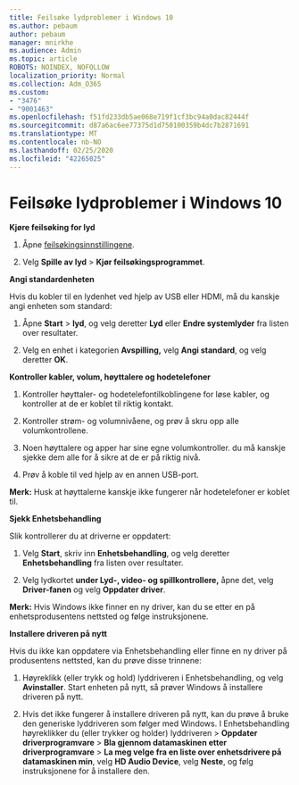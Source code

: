 ```yaml
---
title: Feilsøke lydproblemer i Windows 10
ms.author: pebaum
author: pebaum
manager: mnirkhe
ms.audience: Admin
ms.topic: article
ROBOTS: NOINDEX, NOFOLLOW
localization_priority: Normal
ms.collection: Adm_O365
ms.custom:
- "3476"
- "9001463"
ms.openlocfilehash: f51fd233db5ae068e719f1cf3bc94a0dac82444f
ms.sourcegitcommit: d87a6ac6ee77375d1d750100359b4dc7b2871691
ms.translationtype: MT
ms.contentlocale: nb-NO
ms.lasthandoff: 02/25/2020
ms.locfileid: "42265025"
---
```

# <a name="troubleshooting-audio-issues-in-windows-10"></a>Feilsøke lydproblemer i Windows 10

**Kjøre feilsøking for lyd**

1.  Åpne [feilsøkingsinnstillingene](ms-settings:troubleshoot).

2.  Velg **Spille av lyd** > **Kjør feilsøkingsprogrammet**.

**Angi standardenheten**

Hvis du kobler til en lydenhet ved hjelp av USB eller HDMI, må du kanskje angi enheten som standard:

1. Åpne **Start** > **lyd**, og velg deretter **Lyd** eller **Endre systemlyder** fra listen over resultater.

2.  Velg en enhet i kategorien **Avspilling,** velg **Angi standard**, og velg deretter **OK**.

**Kontroller kabler, volum, høyttalere og hodetelefoner**

1. Kontroller høyttaler- og hodetelefontilkoblingene for løse kabler, og kontroller at de er koblet til riktig kontakt.

2. Kontroller strøm- og volumnivåene, og prøv å skru opp alle volumkontrollene.

3. Noen høyttalere og apper har sine egne volumkontroller. du må kanskje sjekke dem alle for å sikre at de er på riktig nivå.

4. Prøv å koble til ved hjelp av en annen USB-port.

**Merk:** Husk at høyttalerne kanskje ikke fungerer når hodetelefoner er koblet til.

**Sjekk Enhetsbehandling**

Slik kontrollerer du at driverne er oppdatert:

1. Velg **Start**, skriv inn **Enhetsbehandling**, og velg deretter **Enhetsbehandling** fra listen over resultater.

2. Velg lydkortet **under Lyd-, video- og spillkontrollere,** åpne det, velg **Driver-fanen** og velg **Oppdater driver**.

**Merk:** Hvis Windows ikke finner en ny driver, kan du se etter en på enhetsprodusentens nettsted og følge instruksjonene.

**Installere driveren på nytt**

Hvis du ikke kan oppdatere via Enhetsbehandling eller finne en ny driver på produsentens nettsted, kan du prøve disse trinnene:

1. Høyreklikk (eller trykk og hold) lyddriveren i Enhetsbehandling, og velg **Avinstaller**. Start enheten på nytt, så prøver Windows å installere driveren på nytt.

2. Hvis det ikke fungerer å installere driveren på nytt, kan du prøve å bruke den generiske lyddriveren som følger med Windows. I Enhetsbehandling høyreklikker du (eller trykker og holder) lyddriveren > **Oppdater driverprogramvare** > **Bla gjennom datamaskinen etter driverprogramvare** > **La meg velge fra en liste over enhetsdrivere på datamaskinen min**, velg **HD Audio Device**, velg **Neste**, og følg instruksjonene for å installere den.
